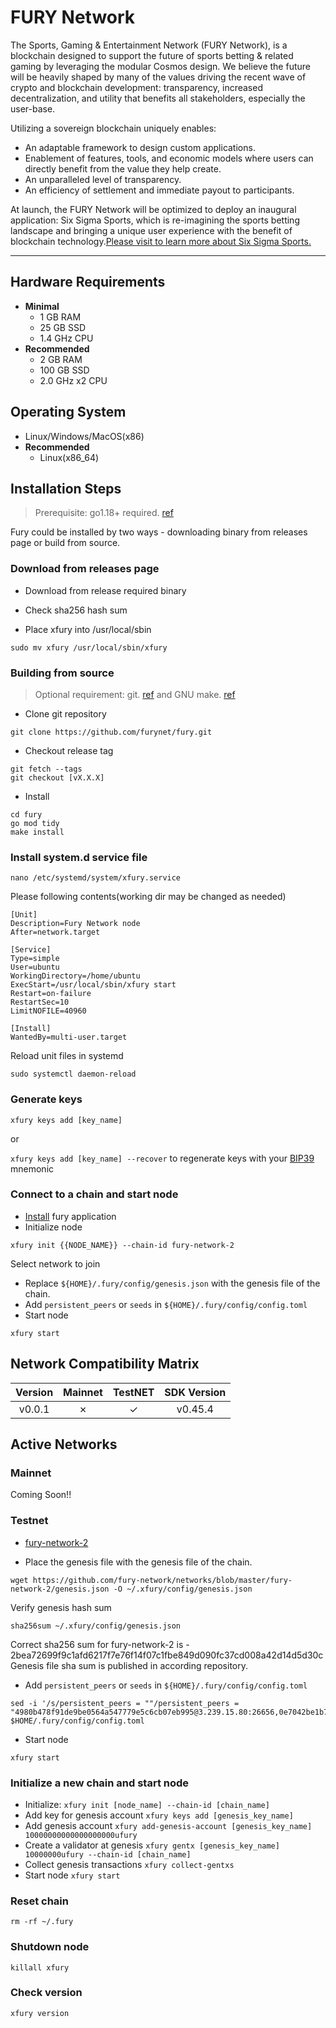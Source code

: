 # FURY Network

The Sports, Gaming & Entertainment Network (FURY Network), is a blockchain
designed to support the future of sports betting & related gaming by leveraging
the modular Cosmos design. We believe the future will be heavily shaped by many
of the values driving the recent wave of crypto and blockchain development:
transparency, increased decentralization, and utility that benefits
all stakeholders, especially the user-base.

Utilizing a sovereign blockchain uniquely enables:

- An adaptable framework to design custom applications.
- Enablement of features, tools, and economic models where users can directly benefit from the value they help create.
- An unparalleled level of transparency.
- An efficiency of settlement and immediate payout to participants.

At launch, the FURY Network will be optimized to deploy an inaugural application: Six Sigma Sports, which is re-imagining the sports betting landscape and bringing a unique user experience with the benefit of blockchain technology.[Please visit to learn more about Six Sigma Sports.](https://sixsigmasports.io/)

---

## Hardware Requirements

- **Minimal**
  - 1 GB RAM
  - 25 GB SSD
  - 1.4 GHz CPU
- **Recommended**
  - 2 GB RAM
  - 100 GB SSD
  - 2.0 GHz x2 CPU

## Operating System

- Linux/Windows/MacOS(x86)
- **Recommended**
  - Linux(x86_64)

## Installation Steps
>
>Prerequisite: go1.18+ required. [ref](https://golang.org/doc/install)

Fury could be installed by two ways - downloading binary from releases page or build from source.

### Download from releases page

- Download from release required binary

- Check sha256 hash sum

- Place xfury into /usr/local/sbin

```shell
sudo mv xfury /usr/local/sbin/xfury
```

### Building from source
>
>Optional requirement: git. [ref](https://github.com/git/git) and GNU make. [ref](https://www.gnu.org/software/make/manual/html_node/index.html)

- Clone git repository

```shell
git clone https://github.com/furynet/fury.git
```

- Checkout release tag

```shell
git fetch --tags
git checkout [vX.X.X]
```

- Install

```shell
cd fury
go mod tidy
make install
```

### Install system.d service file

```shell
nano /etc/systemd/system/xfury.service
```

Please following contents(working dir may be changed as needed)

```systemd
[Unit]
Description=Fury Network node
After=network.target

[Service]
Type=simple
User=ubuntu
WorkingDirectory=/home/ubuntu
ExecStart=/usr/local/sbin/xfury start
Restart=on-failure
RestartSec=10
LimitNOFILE=40960

[Install]
WantedBy=multi-user.target
```

Reload unit files in systemd

```shell
sudo systemctl daemon-reload
```

### Generate keys

`xfury keys add [key_name]`

or

`xfury keys add [key_name] --recover` to regenerate keys with your [BIP39](https://github.com/bitcoin/bips/tree/master/bip-0039) mnemonic

### Connect to a chain and start node

- [Install](#installation-steps) fury application
- Initialize node

```shell
xfury init {{NODE_NAME}} --chain-id fury-network-2
```

Select network to join

- Replace `${HOME}/.fury/config/genesis.json` with the genesis file of the chain.
- Add `persistent_peers` or `seeds` in `${HOME}/.fury/config/config.toml`
- Start node

```shell
xfury start
```

## Network Compatibility Matrix

| Version | Mainnet | TestNET      | SDK Version |
|:-------:|:-------:|:------------:|:-----------:|
|  v0.0.1 |    ✗    |      ✓       |   v0.45.4   |

## Active Networks

### Mainnet

Coming Soon!!

### Testnet

- [fury-network-2](https://github.com/fury-network/networks/tree/master/fury-network-2)

- Place the genesis file  with the genesis file of the chain.

```shell
wget https://github.com/fury-network/networks/blob/master/fury-network-2/genesis.json -O ~/.xfury/config/genesis.json
```

Verify genesis hash sum

```shell
sha256sum ~/.xfury/config/genesis.json
```

Correct sha256 sum for fury-network-2 is - 2bea72699f9c1afd6217f7e76f14f07c1fbe849d090fc37cd008a42d14d5d30c
Genesis file sha sum is published in according repository.

- Add `persistent_peers` or `seeds` in `${HOME}/.fury/config/config.toml`

```shell
sed -i '/s/persistent_peers = ""/persistent_peers = "4980b478f91de9be0564a547779e5c6cb07eb995@3.239.15.80:26656,0e7042be1b77707aaf0597bb804da90d3a606c08@3.88.40.53:26656/g' $HOME/.fury/config/config.toml
```

- Start node

```shell
xfury start
```

### Initialize a new chain and start node

- Initialize: `xfury init [node_name] --chain-id [chain_name]`
- Add key for genesis account `xfury keys add [genesis_key_name]`
- Add genesis account `xfury add-genesis-account [genesis_key_name] 10000000000000000000ufury`
- Create a validator at genesis `xfury gentx [genesis_key_name] 10000000ufury --chain-id [chain_name]`
- Collect genesis transactions `xfury collect-gentxs`
- Start node `xfury start`

### Reset chain

```shell
rm -rf ~/.fury
```

### Shutdown node

```shell
killall xfury
```

### Check version

```shell
xfury version
```
